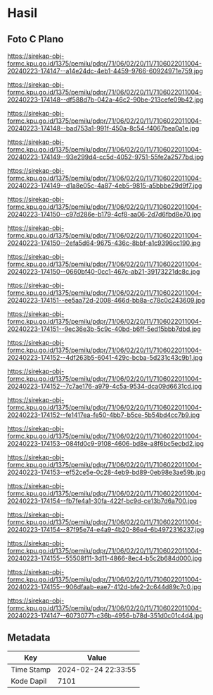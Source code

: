 # Hasil

## Foto C Plano

https://sirekap-obj-formc.kpu.go.id/1375/pemilu/pdpr/71/06/02/20/11/7106022011004-20240223-174147--a14e24dc-4eb1-4459-9766-60924971e759.jpg

https://sirekap-obj-formc.kpu.go.id/1375/pemilu/pdpr/71/06/02/20/11/7106022011004-20240223-174148--df588d7b-042a-46c2-90be-213cefe09b42.jpg

https://sirekap-obj-formc.kpu.go.id/1375/pemilu/pdpr/71/06/02/20/11/7106022011004-20240223-174148--bad753a1-991f-450a-8c54-f4067bea0a1e.jpg

https://sirekap-obj-formc.kpu.go.id/1375/pemilu/pdpr/71/06/02/20/11/7106022011004-20240223-174149--93e299d4-cc5d-4052-9751-55fe2a2577bd.jpg

https://sirekap-obj-formc.kpu.go.id/1375/pemilu/pdpr/71/06/02/20/11/7106022011004-20240223-174149--d1a8e05c-4a87-4eb5-9815-a5bbbe29d9f7.jpg

https://sirekap-obj-formc.kpu.go.id/1375/pemilu/pdpr/71/06/02/20/11/7106022011004-20240223-174150--c97d286e-b179-4cf8-aa06-2d7d6fbd8e70.jpg

https://sirekap-obj-formc.kpu.go.id/1375/pemilu/pdpr/71/06/02/20/11/7106022011004-20240223-174150--2efa5d64-9675-436c-8bbf-a1c9396cc190.jpg

https://sirekap-obj-formc.kpu.go.id/1375/pemilu/pdpr/71/06/02/20/11/7106022011004-20240223-174150--0660bf40-0cc1-467c-ab21-39173221dc8c.jpg

https://sirekap-obj-formc.kpu.go.id/1375/pemilu/pdpr/71/06/02/20/11/7106022011004-20240223-174151--ee5aa72d-2008-466d-bb8a-c78c0c243609.jpg

https://sirekap-obj-formc.kpu.go.id/1375/pemilu/pdpr/71/06/02/20/11/7106022011004-20240223-174151--9ec36e3b-5c9c-40bd-b6ff-5ed15bbb7dbd.jpg

https://sirekap-obj-formc.kpu.go.id/1375/pemilu/pdpr/71/06/02/20/11/7106022011004-20240223-174152--4df263b5-6041-429c-bcba-5d231c43c9b1.jpg

https://sirekap-obj-formc.kpu.go.id/1375/pemilu/pdpr/71/06/02/20/11/7106022011004-20240223-174152--7c7ae176-a979-4c5a-9534-dca09d6631cd.jpg

https://sirekap-obj-formc.kpu.go.id/1375/pemilu/pdpr/71/06/02/20/11/7106022011004-20240223-174152--fe1417ea-fe50-4bb7-b5ce-5b54bd4cc7b9.jpg

https://sirekap-obj-formc.kpu.go.id/1375/pemilu/pdpr/71/06/02/20/11/7106022011004-20240223-174153--084fd0c9-9108-4606-bd8e-a8f6bc5ecbd2.jpg

https://sirekap-obj-formc.kpu.go.id/1375/pemilu/pdpr/71/06/02/20/11/7106022011004-20240223-174153--ef52ce5e-0c28-4eb9-bd89-0eb98e3ae59b.jpg

https://sirekap-obj-formc.kpu.go.id/1375/pemilu/pdpr/71/06/02/20/11/7106022011004-20240223-174154--fb7fe4a1-30fa-422f-bc9d-ce13b7d6a700.jpg

https://sirekap-obj-formc.kpu.go.id/1375/pemilu/pdpr/71/06/02/20/11/7106022011004-20240223-174154--87f95e74-e4a9-4b20-86e4-6b4972316237.jpg

https://sirekap-obj-formc.kpu.go.id/1375/pemilu/pdpr/71/06/02/20/11/7106022011004-20240223-174155--55508f11-3d11-4866-8ec4-b5c2b684d000.jpg

https://sirekap-obj-formc.kpu.go.id/1375/pemilu/pdpr/71/06/02/20/11/7106022011004-20240223-174155--906dfaab-eae7-412d-bfe2-2c644d89c7c0.jpg

https://sirekap-obj-formc.kpu.go.id/1375/pemilu/pdpr/71/06/02/20/11/7106022011004-20240223-174147--60730771-c36b-4956-b78d-351d0c01c4d4.jpg


## Metadata

| Key        | Value               |
| ---------- | ------------------- |
| Time Stamp | 2024-02-24 22:33:55 |
| Kode Dapil | 7101                |



